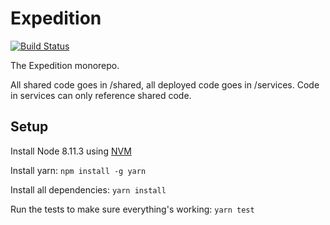 # Expedition

[![Build Status](https://travis-ci.org/ExpeditionRPG/expedition.svg?branch=master)](https://travis-ci.org/ExpeditionRPG/expedition)

The Expedition monorepo.

All shared code goes in /shared, all deployed code goes in /services. Code in services can only reference shared code.

## Setup

Install Node 8.11.3 using [NVM](https://github.com/creationix/nvm)

Install yarn: `npm install -g yarn`

Install all dependencies: `yarn install`

Run the tests to make sure everything's working: `yarn test`
